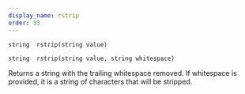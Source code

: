 ```yaml
---
display_name: rstrip
order: 33
---
```

`string  rstrip(string value)`

`string  rstrip(string value, string whitespace)`

Returns a string with the trailing whitespace removed. If
whitespace is provided, it is a string of characters that will be stripped.
